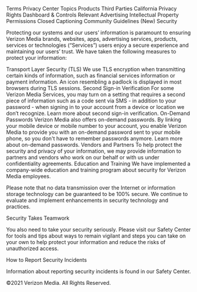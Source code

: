 Terms
Privacy Center
Topics
Products
Third Parties
California Privacy Rights
Dashboard & Controls
Relevant Advertising
Intellectual Property
Permissions
Closed Captioning
Community Guidelines (New)
Security

Protecting our systems and our users’ information is paramount to ensuring Verizon Media brands, websites, apps, advertising services, products, services or technologies (“Services”) users enjoy a secure experience and maintaining our users’ trust. We have taken the following measures to protect your information:

Transport Layer Security (TLS)
We use TLS encryption when transmitting certain kinds of information, such as financial services information or payment information. An icon resembling a padlock is displayed in most browsers during TLS sessions.
Second Sign-in Verification
For some Verizon Media Services, you may turn on a setting that requires a second piece of information such as a code sent via SMS - in addition to your password - when signing in to your account from a device or location we don’t recognize. Learn more about second sign-in verification.
On-Demand Passwords
Verizon Media also offers on-demand passwords. By linking your mobile device or mobile number to your account, you enable Verizon Media to provide you with an on-demand password sent to your mobile phone, so you don't have to remember passwords anymore. Learn more about on-demand passwords.
Vendors and Partners
To help protect the security and privacy of your information, we may provide information to partners and vendors who work on our behalf or with us under confidentiality agreements.
Education and Training
We have implemented a company-wide education and training program about security for Verizon Media employees.

Please note that no data transmission over the Internet or information storage technology can be guaranteed to be 100% secure. We continue to evaluate and implement enhancements in security technology and practices.

Security Takes Teamwork

You also need to take your security seriously. Please visit our Safety Center for tools and tips about ways to remain vigilant and steps you can take on your own to help protect your information and reduce the risks of unauthorized access.

How to Report Security Incidents

Information about reporting security incidents is found in our Safety Center.

©2021 Verizon Media. All Rights Reserved.